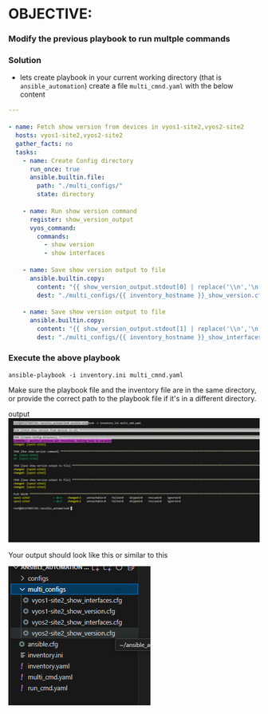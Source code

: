 # OBJECTIVE:
### Modify the previous playbook to run multple commands

### Solution
- lets create playbook in your current working directory (that is `ansible_automation`)  create a file `multi_cmnd.yaml` with the below content

```yaml
---

- name: Fetch show version from devices in vyos1-site2,vyos2-site2
  hosts: vyos1-site2,vyos2-site2
  gather_facts: no
  tasks:
    - name: Create Config directory
      run_once: true
      ansible.builtin.file:
        path: "./multi_configs/"
        state: directory

    - name: Run show version command
      register: show_version_output
      vyos_command:
        commands:
          - show version
          - show interfaces

    - name: Save show version output to file
      ansible.builtin.copy:
        content: "{{ show_version_output.stdout[0] | replace('\\n','\n')}}"
        dest: "./multi_configs/{{ inventory_hostname }}_show_version.cfg"
    
    - name: Save show version output to file
      ansible.builtin.copy:
        content: "{{ show_version_output.stdout[1] | replace('\\n','\n')}}"
        dest: "./multi_configs/{{ inventory_hostname }}_show_interfaces.cfg"


```

### Execute the above playbook

```
ansible-playbook -i inventory.ini multi_cmnd.yaml
```

Make sure the playbook file and the inventory file are in the same directory, or provide the correct path to the playbook file if it's in a different directory.

output
![alt text](assets/image-29.png)

Your output should look like this or similar to this

![alt text](assets/image-30.png)
